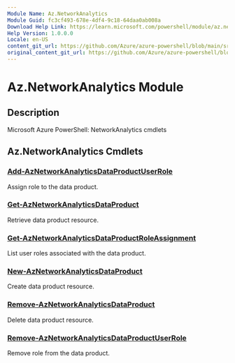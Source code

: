 ```yaml
---
Module Name: Az.NetworkAnalytics
Module Guid: fc3cf493-678e-4df4-9c18-64daa0ab008a
Download Help Link: https://learn.microsoft.com/powershell/module/az.networkanalytics
Help Version: 1.0.0.0
Locale: en-US
content_git_url: https://github.com/Azure/azure-powershell/blob/main/src/NetworkAnalytics/NetworkAnalytics/help/Az.NetworkAnalytics.md
original_content_git_url: https://github.com/Azure/azure-powershell/blob/main/src/NetworkAnalytics/NetworkAnalytics/help/Az.NetworkAnalytics.md
---
```


# Az.NetworkAnalytics Module
## Description
Microsoft Azure PowerShell: NetworkAnalytics cmdlets

## Az.NetworkAnalytics Cmdlets
### [Add-AzNetworkAnalyticsDataProductUserRole](Add-AzNetworkAnalyticsDataProductUserRole.md)
Assign role to the data product.

### [Get-AzNetworkAnalyticsDataProduct](Get-AzNetworkAnalyticsDataProduct.md)
Retrieve data product resource.

### [Get-AzNetworkAnalyticsDataProductRoleAssignment](Get-AzNetworkAnalyticsDataProductRoleAssignment.md)
List user roles associated with the data product.

### [New-AzNetworkAnalyticsDataProduct](New-AzNetworkAnalyticsDataProduct.md)
Create data product resource.

### [Remove-AzNetworkAnalyticsDataProduct](Remove-AzNetworkAnalyticsDataProduct.md)
Delete data product resource.

### [Remove-AzNetworkAnalyticsDataProductUserRole](Remove-AzNetworkAnalyticsDataProductUserRole.md)
Remove role from the data product.

